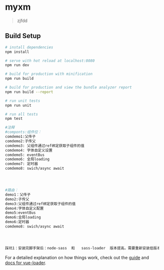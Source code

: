 # myxm

> zjfdd

## Build Setup

``` bash
# install dependencies
npm install

# serve with hot reload at localhost:8080
npm run dev

# build for production with minification
npm run build

# build for production and view the bundle analyzer report
npm run build --report

# run unit tests
npm run unit

# run all tests
npm test

#注释
#componts:组件位：
comdemo1:父传子
comdemo2:子传父
comdemo3: 父组件通过ref绑定获取子组件的值
comdemo4: 字体自定义设置
comdemo5: eventBus
comdemo6: 全局loading
comdemo7: 定时器
comdemo8: swich/async await




#路由：
demo1：父传子
demo2:子传父
demo3:父组件通过ref绑定获取子组件的值
demo4:字体自定义配置
demo5:eventBus
demo6:全局loading
demo6:定时器
comdemo8: swich/async await




踩坑1：安装完脚手架后：node-sass  和   sass-loader  版本提高。需要重新安装低版本
```

For a detailed explanation on how things work, check out the [guide](http://vuejs-templates.github.io/webpack/) and [docs for vue-loader](http://vuejs.github.io/vue-loader).
